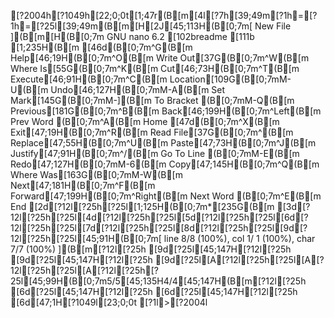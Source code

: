 [?2004h[?1049h[22;0;0t[1;47r(B[m[4l[?7h[39;49m[?1h=[?1h=[?25l[39;49m(B[m[H[2J[45;113H(B[0;7m[ New File ](B[m[H(B[0;7m  GNU nano 6.2 [102breadme [111b [1;235H(B[m[46d(B[0;7m^G(B[m Help[46;19H(B[0;7m^O(B[m Write Out[37G(B[0;7m^W(B[m Where Is[55G(B[0;7m^K(B[m Cut[46;73H(B[0;7m^T(B[m Execute[46;91H(B[0;7m^C(B[m Location[109G(B[0;7mM-U(B[m Undo[46;127H(B[0;7mM-A(B[m Set Mark[145G(B[0;7mM-](B[m To Bracket    (B[0;7mM-Q(B[m Previous[181G(B[0;7m^B(B[m Back[46;199H(B[0;7m^Left(B[m Prev Word   (B[0;7m^A(B[m Home[47d(B[0;7m^X(B[m Exit[47;19H(B[0;7m^R(B[m Read File[37G(B[0;7m^\(B[m Replace[47;55H(B[0;7m^U(B[m Paste[47;73H(B[0;7m^J(B[m Justify[47;91H(B[0;7m^/(B[m Go To Line     (B[0;7mM-E(B[m Redo[47;127H(B[0;7mM-6(B[m Copy[47;145H(B[0;7m^Q(B[m Where Was[163G(B[0;7mM-W(B[m Next[47;181H(B[0;7m^F(B[m Forward[47;199H(B[0;7m^Right(B[m Next Word  (B[0;7m^E(B[m End[2d[?12l[?25h[?25l[1;125H(B[0;7m*[235G(B[m[3d[?12l[?25h[?25l[4d[?12l[?25h[?25l[5d[?12l[?25h[?25l[6d[?12l[?25h[?25l[7d[?12l[?25h[?25l[8d[?12l[?25h[?25l[9d[?12l[?25h[?25l[45;91H(B[0;7m[ line  8/8 (100%), col  1/ 1 (100%), char  7/7 (100%) ](B[m[?12l[?25h[9d[?25l[45;147H[?12l[?25h[9d[?25l[45;147H[?12l[?25h[9d[?25l[A[?12l[?25h[?25l[A[?12l[?25h[?25l[A[?12l[?25h[?25l[45;99H(B[0;7m5/5[45;135H4/4[45;147H(B[m[?12l[?25h[6d[?25l[45;147H[?12l[?25h[6d[?25l[45;147H[?12l[?25h[6d[47;1H[?1049l[23;0;0t[?1l>[?2004l